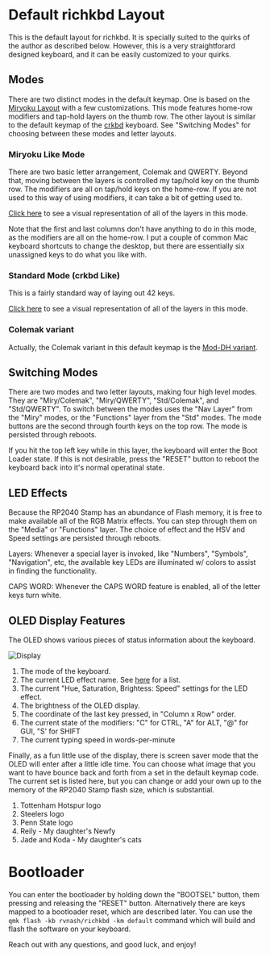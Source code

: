 # Default richkbd Layout

This is the default layout for richkbd. It is specially suited to the quirks of the author as described below. However, this is a very straightforard designed keyboard, and it can be easily customized to your quirks.

## Modes

There are two distinct modes in the default keymap. One is based on the [Miryoku Layout](https://github.com/manna-harbour/miryoku) with a few customizations. This mode features home-row modifiers and tap-hold layers on the thumb row. The other layout is similar to the default keymap of the [crkbd](https://github.com/qmk/qmk_firmware/tree/master/keyboards/crkbd) keyboard. See "Switching Modes" for choosing between these modes and letter layouts.

### Miryoku Like Mode

There are two basic letter arrangement, Colemak and QWERTY. Beyond that, moving between the layers is controlled my tap/hold key on the thumb row. The modifiers are all on tap/hold keys on the home-row. If you are not used to this way of using modifiers, it can take a bit of getting used to.

[Click here](miry.md) to see a visual representation of all of the layers in this mode.

Note that the first and last columns don't have anything to do in this mode, as the modifiers are all on the home-row. I put a couple of common Mac keyboard shortcuts to change the desktop, but there are essentially six unassigned keys to do what you like with.

### Standard Mode (crkbd Like)

This is a fairly standard way of laying out 42 keys.

[Click here](std.md) to see a visual representation of all of the layers in this mode.

### Colemak variant

Actually, the Colemak variant in this default keymap is the [Mod-DH variant](https://colemakmods.github.io/mod-dh/).

## Switching Modes

There are two modes and two letter layouts, making four high level modes. They are "Miry/Colemak", "Miry/QWERTY", "Std/Colemak", and "Std/QWERTY". To switch between the modes uses the "Nav Layer" from the "Miry" modes, or the "Functions" layer from the "Std" modes. The mode buttons are the second through fourth keys on the top row. The mode is persisted through reboots.

If you hit the top left key while in this layer, the keyboard will enter the Boot Loader state. If this is not desirable, press the "RESET" button to reboot the keyboard back into it's normal operatinal state.

## LED Effects

Because the RP2040 Stamp has an abundance of Flash memory, it is free to make available all of the RGB Matrix effects. You can step through them on the "Media" or "Functions" layer. The choice of effect and the HSV and Speed settings are persisted through reboots.

Layers: Whenever a special layer is invoked, like "Numbers", "Symbols", "Navigation", etc, the available key LEDs are illuminated w/ colors to assist in finding the functionality.

CAPS WORD: Whenever the CAPS WORD feature is enabled, all of the letter keys turn white.

## OLED Display Features

The OLED shows various pieces of status information about the keyboard.

![Display](https://i.imgur.com/WVyQLp5.jpg)

1. The mode of the keyboard.
2. The current LED effect name. See [here](https://docs.qmk.fm/#/feature_rgb_matrix?id=rgb-matrix-effects) for a list.
3. The current "Hue, Saturation, Brightess: Speed" settings for the LED effect.
4. The brightness of the OLED display.
5. The coordinate of the last key pressed, in "Column x Row" order.
6. The current state of the modifiers: "C" for CTRL, "A" for ALT, "@" for GUI, "S' for SHIFT
7. The current typing speed in words-per-minute

Finally, as a fun little use of the display, there is screen saver mode that the OLED will enter after a little idle time. You can choose what image that you want to have bounce back and forth from a set in the default keymap code. The current set is listed here, but you can change or add your own up to the memory of the RP2040 Stamp flash size, which is substantial.

1. Tottenham Hotspur logo
2. Steelers logo
3. Penn State logo
4. Reily - My daughter's Newfy
5. Jade and Koda - My daughter's cats

# Bootloader

You can enter the bootloader by holding down the "BOOTSEL" button, them pressing and releasing the "RESET" button. Alternatively there are keys mapped to a bootloader reset, which are described later. You can use the `qmk flash -kb rvnash/richkbd -km default` command which will build and flash the software on your keyboard.


Reach out with any questions, and good luck, and enjoy!
